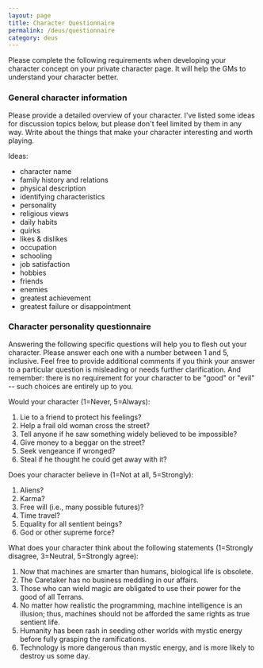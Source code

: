 ```yaml
---
layout: page
title: Character Questionnaire
permalink: /deus/questionnaire
category: deus
---
```

Please complete the following requirements when developing your character concept on your private character page. It will help the GMs to understand your character better.


### General character information

Please provide a detailed overview of your character. I've listed some ideas for discussion topics below, but please don't feel limited by them in any way. Write about the things that make your character interesting and worth playing.

Ideas:
* character name
* family history and relations
* physical description
* identifying characteristics
* personality
* religious views
* daily habits
* quirks
* likes &amp; dislikes
* occupation
* schooling
* job satisfaction
* hobbies
* friends
* enemies
* greatest achievement
* greatest failure or disappointment


### Character personality questionnaire

Answering the following specific questions will help you to flesh out your character. Please answer each one with a number between 1 and 5, inclusive. Feel free to provide additional comments if you think your answer to a particular question is misleading or needs further clarification. And remember: there is no requirement for your character to be &quot;good&quot; or &quot;evil&quot; -- such choices are entirely up to you.

Would your character (1=Never, 5=Always):
1. Lie to a friend to protect his feelings?
1. Help a frail old woman cross the street?
1. Tell anyone if he saw something widely believed to be impossible?
1. Give money to a beggar on the street?
1. Seek vengeance if wronged?
1. Steal if he thought he could get away with it?

Does your character believe in (1=Not at all, 5=Strongly):
1. Aliens?
1. Karma?
1. Free will (i.e., many possible futures)?
1. Time travel?
1. Equality for all sentient beings?
1. God or other supreme force?

What does your character think about the following statements (1=Strongly disagree, 3=Neutral, 5=Strongly agree):
1. Now that machines are smarter than humans, biological life is obsolete.
1. The Caretaker has no business meddling in our affairs.
1. Those who can wield magic are obligated to use their power for the good of all Terrans.
1. No matter how realistic the programming, machine intelligence is an illusion; thus, machines should not be afforded the same rights as true sentient life.
1. Humanity has been rash in seeding other worlds with mystic energy before fully grasping the ramifications.
1. Technology is more dangerous than mystic energy, and is more likely to destroy us some day.
